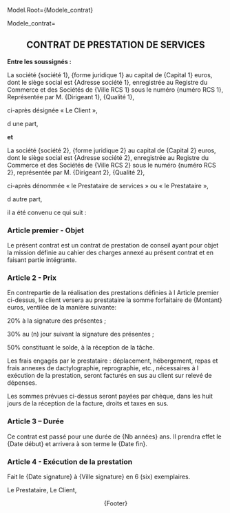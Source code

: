 Model.Root={Modele_contrat}

Modele_contrat=<center><h2><strong>CONTRAT DE PRESTATION DE SERVICES</center><p><p>Entre les soussignés :</strong><p><p>La société {société 1}, {forme juridique 1} au capital de {Capital 1} euros, dont le siège social est {Adresse société 1}, enregistrée au Registre du Commerce et des Sociétés de {Ville RCS 1} sous le numéro {numéro RCS 1}, Représentée par M. {Dirigeant 1}, {Qualité 1},<p>ci-après désignée « Le Client »,<p> d une part,<p><strong>et</strong><p>La société {société 2}, {forme juridique 2} au capital de {Capital 2} euros, dont le siège social est {Adresse société 2}, enregistrée au Registre du Commerce et des Sociétés de {Ville RCS 2} sous le numéro {numéro RCS 2}, représentée par M. {Dirigeant 2}, {Qualité 2},<p>ci-après dénommée « le Prestataire de services » ou « le Prestataire »,<p>d autre part,<p>il a été convenu ce qui suit :<p><h3>Article premier - Objet</h3><p>Le présent contrat est un contrat de prestation de conseil ayant pour objet la mission définie au cahier des charges annexé au présent contrat et en faisant partie intégrante.<p><h3>Article 2 - Prix</h3><p>En contrepartie de la réalisation des prestations définies à l Article premier ci-dessus, le client versera au prestataire la somme forfaitaire de {Montant} euros, ventilée de la manière suivante:<p>20% à la signature des présentes ;<p>30% au (n) jour suivant la signature des présentes ;<p>50% constituant le solde, à la réception de la tâche.<p>Les frais engagés par le prestataire : déplacement, hébergement, repas et frais annexes de dactylographie, reprographie, etc., nécessaires à l exécution de la prestation, seront facturés en sus au client sur relevé de dépenses.<p>Les sommes prévues ci-dessus seront payées par chèque, dans les huit jours de la réception de la facture, droits et taxes en sus.<p><h3>Article 3 – Durée</h3><p>Ce contrat est passé pour une durée de {Nb années} ans. Il prendra effet le {Date début} et arrivera à son terme le {Date fin}.<p><h3>Article 4 - Exécution de la prestation</h3><p><p><p>Fait le {Date signature} à {Ville signature} en 6 (six) exemplaires.<p><p><p></p>Le Prestataire,            Le Client,<p><p><p><p><p><p><p><p><p><p><p><p><p><p><p><p><p><p><p><p><p><center>{Footer}</center></p>  
